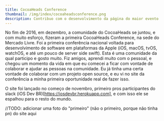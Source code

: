 ```yaml
---
title: CocoaHeads Conference
thumbnail: /img/index/cocoaheadsconference.png
description: Contribuo com o desenvolvimento da página do maior evento nacional voltado para o ecossistema Apple. Venha ler as mudanças que fiz no site!
---
```


No fim de 2016, em dezembro, a comunidade do CocoaHeads se juntou, e com muito esforço, fizeram a primeira CocoaHeads Conference, na sede do Mercado Livre. Foi a primeira conferência nacional voltada para desenvolvimento de software em plataformas da Apple (iOS, macOS, tvOS, watchOS, e até um pouco de server side swift). Esta é uma comunidade da qual participo e gosto muito. Fiz amigos, aprendi muito com o pessoal, e chegou um momento da vida em que eu comecei a ficar com vontade de colaborar e ajudar as pessoas na comunidade. Eu já tinha uma certa vontade de colaborar com um projeto open source, e eu vi no site da conferência a minha primeira oportunidade real de fazer isso.

O site foi lançado no começo de novembro, primeiro pros participantes do slack (iOS Dev BR)[https://iosdevbr.herokuapp.com], e com isso ele se espalhou para o resto do mundo.

//TODO: adicionar uma foto do "primeiro" (não o primeiro, porque não tinha pn) do site aqui

